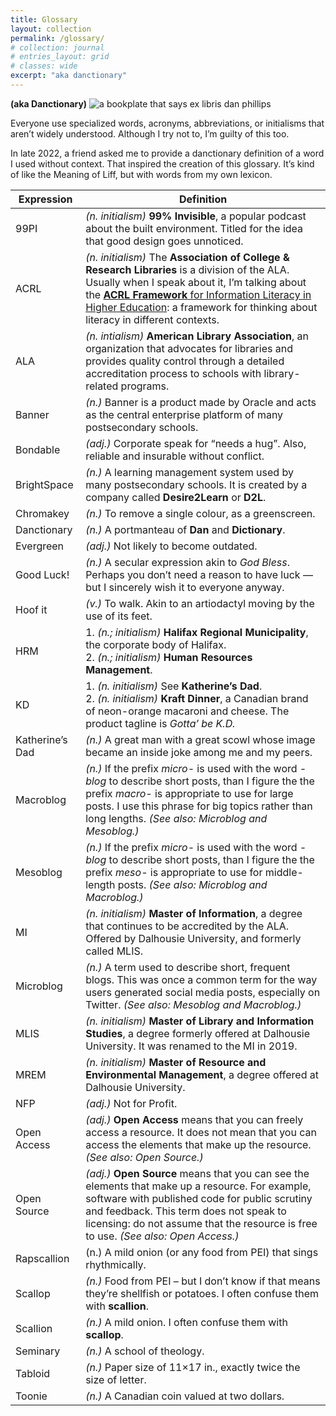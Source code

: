 ```yaml
---
title: Glossary
layout: collection
permalink: /glossary/
# collection: journal
# entries_layout: grid
# classes: wide
excerpt: "aka danctionary"
---
```

**(aka Danctionary)**
![a bookplate that says ex libris dan phillips][dan-bookplate]

Everyone use specialized words, acronyms, abbreviations, or initialisms that aren’t widely understood. Although I try not to, I’m guilty of this too.

In late 2022, a friend asked me to provide a danctionary definition of a word I used without context. That inspired the creation of this glossary. It’s kind of like the Meaning of Liff, but with words from my own lexicon.

| Expression      | Definition                                                                                                                                                                                                                                                                                                                             |
| --------------- | -------------------------------------------------------------------------------------------------------------------------------------------------------------------------------------------------------------------------------------------------------------------------------------------------------------------------------------- |
| 99PI            | _(n. initialism)_ **99% Invisible**, a popular podcast about the built environment. Titled for the idea that good design goes unnoticed.                                                                                                                                                                                               |
| ACRL            | _(n. initialism)_ The **Association of College & Research Libraries** is a division of the ALA. Usually when I speak about it, I’m talking about the [**ACRL Framework** for Information Literacy in Higher Education](https://www.ala.org/acrl/standards/ilframework): a framework for thinking about literacy in different contexts. |
| ALA             | _(n. intialism)_ **American Library Association**, an organization that advocates for libraries and provides quality control through a detailed accreditation process to schools with library-related programs.                                                                                                                        |
| Banner          | _(n.)_ Banner is a product made by Oracle and acts as the central enterprise platform of many postsecondary schools.                                                                                                                                                                                                                   |
| Bondable        | _(adj.)_ Corporate speak for “needs a hug”. Also, reliable and insurable without conflict.                                                                                                                                                                                                                                             |
| BrightSpace     | _(n.)_ A learning management system used by many postsecondary schools. It is created by a company called **Desire2Learn** or **D2L**.                                                                                                                                                                                                 |
| Chromakey       | _(n.)_ To remove a single colour, as a greenscreen.                                                                                                                                                                                                                                                                                    |
| Danctionary     | _(n.)_ A portmanteau of **Dan** and **Dictionary**.                                                                                                                                                                                                                                                                                    |
| Evergreen       | _(adj.)_ Not likely to become outdated.                                                                                                                                                                                                                                                                                                |
| Good Luck!      | _(n.)_ A secular expression akin to _God Bless_. Perhaps you don’t need a reason to have luck — but I sincerely wish it to everyone anyway.                                                                                                                                                                                            |
| Hoof it         | _(v.)_ To walk. Akin to an artiodactyl moving by the use of its feet.                                                                                                                                                                                                                                                                  |
| HRM             | 1. _(n.; initialism)_ **Halifax Regional Municipality**, the corporate body of Halifax.<br>2. _(n.; initialism)_ **Human Resources Management**.                                                                                                                                                                                       |
| KD              | 1. _(n. initialism)_ See **Katherine’s Dad**.<br>2. _(n. initialism)_ **Kraft Dinner**, a Canadian brand of neon-orange macaroni and cheese. The product tagline is _Gotta’ be K.D._                                                                                                                                                   |
| Katherine’s Dad | _(n.)_ A great man with a great scowl whose image became an inside joke among me and my peers.                                                                                                                                                                                                                                         |
| Macroblog       | _(n.)_ If the prefix _micro-_ is used with the word _\-blog_ to describe short posts, than I figure the the prefix _macro-_ is appropriate to use for large posts. I use this phrase for big topics rather than long lengths. _(See also: Microblog and Mesoblog.)_                                                                    |
| Mesoblog        | _(n.)_ If the prefix _micro-_ is used with the word _\-blog_ to describe short posts, than I figure the the prefix _meso-_ is appropriate to use for middle-length posts. _(See also: Microblog and Macroblog.)_                                                                                                                       |
| MI              | _(n. initialism)_ **Master of Information**, a degree that continues to be accredited by the ALA. Offered by Dalhousie University, and formerly called MLIS.                                                                                                                                                                           |
| Microblog       | _(n.)_ A term used to describe short, frequent blogs. This was once a common term for the way users generated social media posts, especially on Twitter. _(See also: Mesoblog and Macroblog.)_                                                                                                                                         |
| MLIS            | _(n. initialism)_ **Master of Library and Information Studies**, a degree formerly offered at Dalhousie University. It was renamed to the MI in 2019.                                                                                                                                                                                  |
| MREM            | _(n. initialism)_ **Master of Resource and Environmental Management**, a degree offered at Dalhousie University.                                                                                                                                                                                                                       |
| NFP             | _(adj.)_ Not for Profit.                                                                                                                                                                                                                                                                                                               |
| Open Access     | _(adj.)_ **Open Access** means that you can freely access a resource. It does not mean that you can access the elements that make up the resource. _(See also: Open Source.)_                                                                                                                                                          |
| Open Source     | _(adj.)_ **Open Source** means that you can see the elements that make up a resource. For example, software with published code for public scrutiny and feedback. This term does not speak to licensing: do not assume that the resource is free to use. _(See also: Open Access.)_                                                    |
| Rapscallion     | (n.) A mild onion (or any food from PEI) that sings rhythmically.                                                                                                                                                                                                                                                                      |
| Scallop         | _(n.)_ Food from PEI – but I don’t know if that means they’re shellfish or potatoes. I often confuse them with **scallion**.                                                                                                                                                                                                           |
| Scallion        | _(n.)_ A mild onion. I often confuse them with **scallop**.                                                                                                                                                                                                                                                                            |
| Seminary        | _(n.)_ A school of theology.                                                                                                                                                                                                                                                                                                           |
| Tabloid         | _(n.)_ Paper size of 11×17 in., exactly twice the size of letter.                                                                                                                                                                                                                                                                      |
| Toonie          | _(n.)_ A Canadian coin valued at two dollars.                                                                                                                                                                                                                                                                                          |

[dan-bookplate]: https://lh3.googleusercontent.com/8GlxVAAfdyvDU4-DvVbJuRm-k8hJrdKKl0a-iYQG7xgRb2L5kkrE0yBB5c0zST5MVoLk4k_CbJo5_btfpri_jcfDLarhvbO3--GR8scJ4dTEWqpZM1U_IXyrjzkdOQ8Vhgh_3cK0XCvvS_JIRvmQdUmEjlCHdcOpSYzq93N2l0K4RB6bBZW2zpp8l9rLnbPPIB1xuYPaiLmUV7cqwpDTp8r0vs2HtsRBjhxx3PvLUtG6k1xuJNNJ-0O21Ik-QfmcT-86ucTe20WSR_qo5SFnZyoqSpOkEk-xsWtYsFNLXHAHoGjo7uB9mx2cwFpzicutU2WYzkNiUwbbbkuqBGtdiJ39anuuW8bXwfNNMxa78m27SJMdQx_P9w7N1a7Bh72oh9fbQ-Xi0VImouSa9tfHTHx_x8mGLVjxc94Qd2j68tBgvzsWmCsnPuKMWkeb4HG3S1v8kvNkrp8_URHQtq9d8zBuNq_5WABG9r1TcjLv1drE3mXTGIKO5NSIu5qkN6d3Ikjk5ltdYmNMjsb0o-r7DMiEwz5eCSoj-anDMW0jqDJCakW8oNTs_ly1rQHob3ZiYjyNZ532t2fpWx_UJ9RlCYXz7P_nq7sAVuzCahMFGFIh72xlmpXH8yB3jcz52TVRmS8Z9WNf4bB-ZT4PsO-knX5f38dy75kI7K2ScJpL0Fr8lfKo6c3Chbfa6tdwvkA4F3Z4eLpR1Gl3tXsHGgBBgpzG_O-GF_NawNsxgSEmCxg3Cjn21KN1EUdimRr3PmhCcHN---ouAQHrXPpUk5SW-b0M14Da7ncJfAylVqMGMdCOj8dep7-v99dPdMTnL12ftb1Rf-fIfOOqxjEqkWREXtnEM7_Mcv8GescwfiaRHjqdHigbMRqMo7LK5dC5koyjbGp2FbN3tAEcLwGp6mGDaUoOeaHZDb_LUackPP-u07UQc4bDXV96nCei86NGNTmmI91ry2Q9Io2ppddhZnAqbQ=w800-h450-s-no?authuser=0